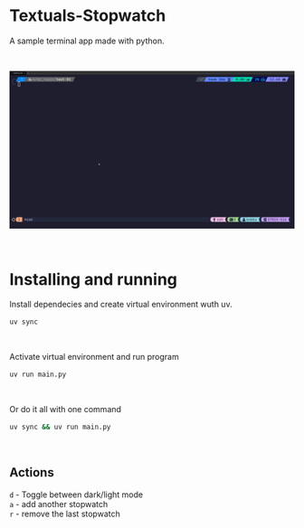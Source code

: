 # Textuals-Stopwatch
A sample terminal app made with python.

<br />

![demo](demo.gif)

<br />

# Installing and running

Install dependecies and create virtual environment wuth uv.
```bash
uv sync
```

<br />

Activate virtual environment and run program
```bash
uv run main.py
```

<br />

Or do it all with one command
```bash
uv sync && uv run main.py
```

<br />

## Actions
`d` - Toggle between dark/light mode  
`a` - add another stopwatch  
`r` - remove the last stopwatch 
